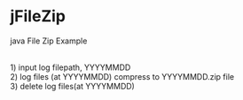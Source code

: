 # jFileZip
java File Zip Example

<br>1) input log filepath, YYYYMMDD 
<br>2) log files (at YYYYMMDD) compress to YYYYMMDD.zip file 
<br>3) delete log files(at YYYYMMDD)


